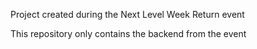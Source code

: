 Project created during the Next Level Week Return event

This repository only contains the backend from the event
